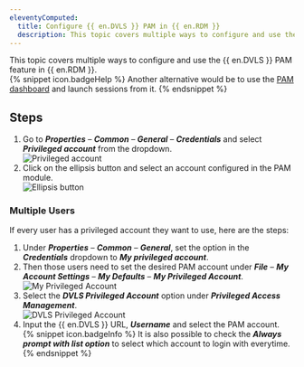 ```yaml
---
eleventyComputed:
  title: Configure {{ en.DVLS }} PAM in {{ en.RDM }}
  description: This topic covers multiple ways to configure and use the {{ en.DVLS }} PAM feature in {{ en.RDM }}
---
```

This topic covers multiple ways to configure and use the {{ en.DVLS }} PAM feature in {{ en.RDM }}.  
{% snippet icon.badgeHelp %}
Another alternative would be to use the [PAM dashboard](https://help.remotedesktopmanager.com/pam_dashboard.html) and launch sessions from it.
{% endsnippet %}

## Steps
1. Go to ***Properties*** – ***Common*** – ***General*** – ***Credentials*** and select ***Privileged account*** from the dropdown.  
![Privileged account](/img/en/kb/KB0051.png)
1. Click on the ellipsis button and select an account configured in the PAM module.  
![Ellipsis button](/img/en/kb/KB0052.png)

### Multiple Users
If every user has a privileged account they want to use, here are the steps:
1. Under ***Properties*** – ***Common*** – ***General***, set the option in the ***Credentials*** dropdown to ***My privileged account***.
1. Then those users need to set the desired PAM account under ***File*** – ***My Account Settings*** – ***My Defaults*** – ***My Privileged Account***.  
![My Privileged Account](/img/en/kb/KB0053.png)
1. Select the ***DVLS Privileged Account*** option under ***Privileged Access Management***.  
![DVLS Privileged Account](/img/en/kb/KB0054.png)
1. Input the {{ en.DVLS }} URL, ***Username*** and select the PAM account.  
{% snippet icon.badgeInfo %}
It is also possible to check the ***Always prompt with list option*** to select which account to login with everytime.
{% endsnippet %}